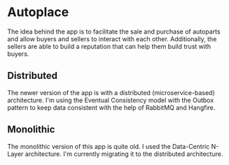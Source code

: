 # Autoplace

The idea behind the app is to facilitate the sale and purchase of autoparts and allow buyers and sellers to interact with each other. Additionally, the sellers are able to build a reputation that can help them build trust with buyers.

## Distributed

The newer version of the app is with a distributed (microservice-based) architecture. I'm using the Eventual Consistency model with the Outbox pattern to keep data consistent with the help of RabbitMQ and Hangfire.

## Monolithic

The monolithic version of this app is quite old. I used the Data-Centric N-Layer architecture. I'm currently migrating it to the distributed architecture.
